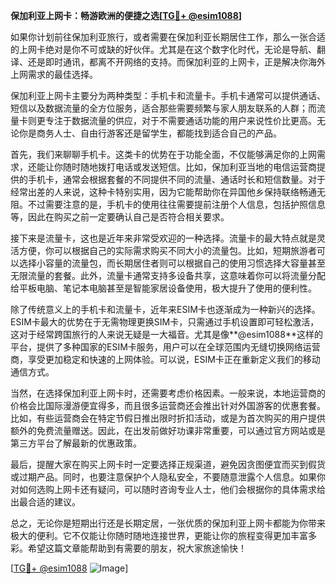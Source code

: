 **保加利亚上网卡：畅游欧洲的便捷之选[[TG💪+ @esim1088](https://t.me/s/esim1088)]**

如果你计划前往保加利亚旅行，或者需要在保加利亚长期居住工作，那么一张合适的上网卡绝对是你不可或缺的好伙伴。尤其是在这个数字化时代，无论是导航、翻译、还是即时通讯，都离不开网络的支持。而保加利亚的上网卡，正是解决你海外上网需求的最佳选择。

保加利亚上网卡主要分为两种类型：手机卡和流量卡。手机卡通常可以提供通话、短信以及数据流量的全方位服务，适合那些需要频繁与家人朋友联系的人群；而流量卡则更专注于数据流量的供应，对于不需要通话功能的用户来说性价比更高。无论你是商务人士、自由行游客还是留学生，都能找到适合自己的产品。

首先，我们来聊聊手机卡。这类卡的优势在于功能全面，不仅能够满足你的上网需求，还能让你随时随地拨打电话或发送短信。比如，保加利亚当地的电信运营商提供的手机卡，通常会根据套餐的不同提供不同的流量、通话时长和短信数量。对于经常出差的人来说，这种卡特别实用，因为它能帮助你在异国他乡保持联络畅通无阻。不过需要注意的是，手机卡的使用往往需要提前注册个人信息，包括护照信息等，因此在购买之前一定要确认自己是否符合相关要求。

接下来是流量卡，这也是近年来非常受欢迎的一种选择。流量卡的最大特点就是灵活方便，你可以根据自己的实际需求购买不同大小的流量包。比如，短期旅游者可以选择小容量的流量包，而长期居住者则可以根据自己的使用习惯选择大容量甚至无限流量的套餐。此外，流量卡通常支持多设备共享，这意味着你可以将流量分配给平板电脑、笔记本电脑甚至是智能家居设备使用，极大提升了使用的便利性。

除了传统意义上的手机卡和流量卡，近年来ESIM卡也逐渐成为一种新兴的选择。ESIM卡最大的优势在于无需物理更换SIM卡，只需通过手机设置即可轻松激活，这对于经常跨国旅行的人来说无疑是一大福音。尤其是像**@esim1088**这样的平台，提供了多种国家的ESIM卡服务，用户可以在全球范围内无缝切换网络运营商，享受更加稳定和快速的上网体验。可以说，ESIM卡正在重新定义我们的移动通信方式。

当然，在选择保加利亚上网卡时，还需要考虑价格因素。一般来说，本地运营商的价格会比国际漫游便宜得多，而且很多运营商还会推出针对外国游客的优惠套餐。比如，有些运营商会在特定节假日推出限时折扣活动，或是为首次购买的用户提供额外的免费流量赠送。因此，在出发前做好功课非常重要，可以通过官方网站或是第三方平台了解最新的优惠政策。

最后，提醒大家在购买上网卡时一定要选择正规渠道，避免因贪图便宜而买到假货或过期产品。同时，也要注意保护个人隐私安全，不要随意泄露个人信息。如果你对如何选购上网卡还有疑问，可以随时咨询专业人士，他们会根据你的具体需求给出最合适的建议。

总之，无论你是短期出行还是长期定居，一张优质的保加利亚上网卡都能为你带来极大的便利。它不仅能让你随时随地连接世界，更能让你的旅程变得更加丰富多彩。希望这篇文章能帮助到有需要的朋友，祝大家旅途愉快！

[[TG💪+ @esim1088](https://t.me/s/esim1088) ![Image](https://i.postimg.cc/4NQfJmqS/Snipaste-2025-05-13-00-14-12.png)]